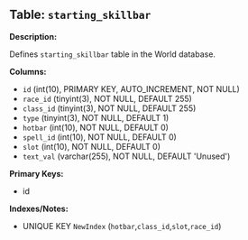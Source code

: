 ## Table: `starting_skillbar`

**Description:**

Defines `starting_skillbar` table in the World database.

**Columns:**
- `id` (int(10), PRIMARY KEY, AUTO_INCREMENT, NOT NULL)
- `race_id` (tinyint(3), NOT NULL, DEFAULT 255)
- `class_id` (tinyint(3), NOT NULL, DEFAULT 255)
- `type` (tinyint(3), NOT NULL, DEFAULT 1)
- `hotbar` (int(10), NOT NULL, DEFAULT 0)
- `spell_id` (int(10), NOT NULL, DEFAULT 0)
- `slot` (int(10), NOT NULL, DEFAULT 0)
- `text_val` (varchar(255), NOT NULL, DEFAULT 'Unused')

**Primary Keys:**
- id

**Indexes/Notes:**
- UNIQUE KEY `NewIndex` (`hotbar`,`class_id`,`slot`,`race_id`)
